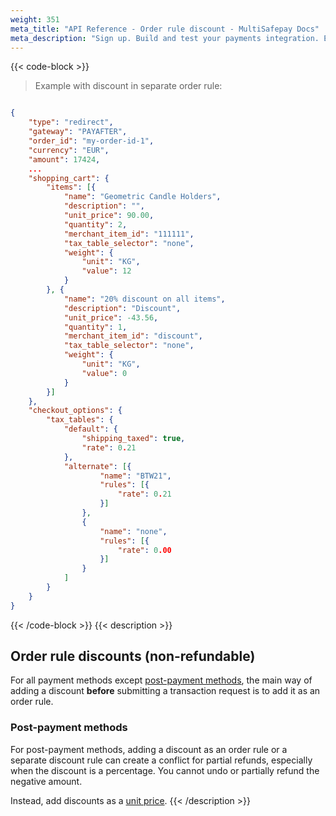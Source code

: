```yaml
---
weight: 351
meta_title: "API Reference - Order rule discount - MultiSafepay Docs"
meta_description: "Sign up. Build and test your payments integration. Explore our products and services. Use our API Reference, SDKs, and wrappers. Get support."
---
```



{{< code-block >}}

> Example with discount in separate order rule:

```json 

{
    "type": "redirect",
    "gateway": "PAYAFTER",
    "order_id": "my-order-id-1",
    "currency": "EUR",
    "amount": 17424,
    ...
    "shopping_cart": {
        "items": [{
            "name": "Geometric Candle Holders",
            "description": "",
            "unit_price": 90.00,
            "quantity": 2,
            "merchant_item_id": "111111",
            "tax_table_selector": "none",
            "weight": {
                "unit": "KG",
                "value": 12
            }
        }, {
            "name": "20% discount on all items",
            "description": "Discount",
            "unit_price": -43.56,
            "quantity": 1,
            "merchant_item_id": "discount",
            "tax_table_selector": "none",
            "weight": {
                "unit": "KG",
                "value": 0
            }
        }]
    },
    "checkout_options": {
        "tax_tables": {
            "default": {
                "shipping_taxed": true,
                "rate": 0.21
            },
            "alternate": [{
                    "name": "BTW21",
                    "rules": [{
                        "rate": 0.21
                    }]
                },
                {
                    "name": "none",
                    "rules": [{
                        "rate": 0.00
                    }]
                }
            ]
        }
    }
}
```
{{< /code-block >}}
{{< description >}}
## Order rule discounts (non-refundable)
For all payment methods except [post-payment methods](/payments/methods/billing-suite/), the main way of adding a discount **before** submitting a transaction request is to add it as an order rule.

### Post-payment methods
For post-payment methods, adding a discount as an order rule or a separate discount rule can create a conflict for partial refunds, especially when the discount is a percentage. You cannot undo or partially refund the negative amount.

Instead, add discounts as a [unit price](/api/#unit-price-discounts).
{{< /description >}}